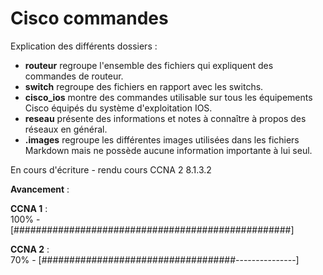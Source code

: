 # Cisco commandes

Explication des différents dossiers :

* **routeur** regroupe l'ensemble des fichiers qui expliquent des commandes de routeur.  
* **switch** regroupe des fichiers en rapport avec les switchs.  
* **cisco_ios** montre des commandes utilisable sur tous les équipements Cisco équipés du système d'exploitation IOS.  
* **reseau** présente des informations et notes à connaître à propos des réseaux en général.  
* **.images** regroupe les différentes images utilisées dans les fichiers Markdown mais ne possède aucune information importante à lui seul.

En cours d'écriture - rendu cours CCNA 2 8.1.3.2

**Avancement** :  
<!--50 caractères soit 1 '#' = 2% -->

**CCNA 1** :  
100% - [##################################################]

**CCNA 2** :  
70% - [###################################---------------]
